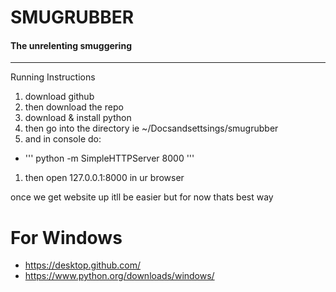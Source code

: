 # SMUGRUBBER
#### The unrelenting smuggering
----
Running Instructions
1. download github
1. then download the repo
1. download & install python
1. then go into the directory ie ~/Docsandsettsings/smugrubber
1. and in console do:
  * ''' python -m SimpleHTTPServer 8000 '''
1. then open 127.0.0.1:8000 in ur browser

once we get website up itll be easier but for now thats best way

For Windows
===========
* https://desktop.github.com/
* https://www.python.org/downloads/windows/